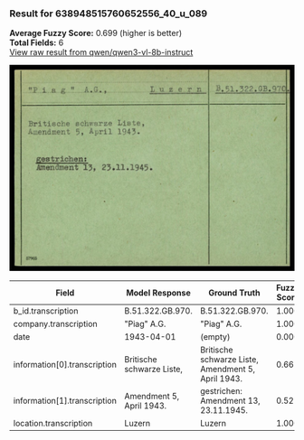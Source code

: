 ### Result for 638948515760652556_40_u_089
**Average Fuzzy Score:** 0.699 (higher is better)<br>
**Total Fields:** 6<br>
[View raw result from qwen/qwen3-vl-8b-instruct](https://github.com/RISE-UNIBAS/humanities_data_benchmark/blob/main/results/2025-10-24/T0335/request_T0335_638948515760652556_40_u_089.json)

<img src="https://github.com/RISE-UNIBAS/humanities_data_benchmark/blob/main/benchmarks/blacklist/images/638948515760652556_40_u_089.jpg?raw=true" alt="638948515760652556_40_u_089" width="600px">

| Field | Model Response | Ground Truth | Fuzzy Score | Match |
|-------|----------------|--------------|-------------|-------|
| b_id.transcription | B.51.322.GB.970. | B.51.322.GB.970. | 1.000 | ✅ |
| company.transcription | "Piag" A.G. | "Piag" A.G. | 1.000 | ✅ |
| date | 1943-04-01 | (empty) | 0.000 | ❌ |
| information[0].transcription | Britische schwarze Liste, | Britische schwarze Liste,<br>Amendment 5, April 1943. | 0.667 | ❌ |
| information[1].transcription | Amendment 5, April 1943. | gestrichen:<br>Amendment 13, 23.11.1945. | 0.525 | ❌ |
| location.transcription | Luzern | Luzern | 1.000 | ✅ |
